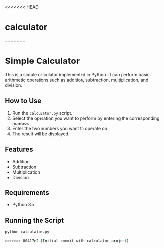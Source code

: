 <<<<<<< HEAD
# calculator
=======
# Simple Calculator

This is a simple calculator implemented in Python. It can perform basic arithmetic operations such as addition, subtraction, multiplication, and division.

## How to Use

1. Run the `calculator.py` script.
2. Select the operation you want to perform by entering the corresponding number.
3. Enter the two numbers you want to operate on.
4. The result will be displayed.

## Features

- Addition
- Subtraction
- Multiplication
- Division

## Requirements

- Python 3.x

## Running the Script

```sh
python calculator.py

>>>>>>> 80417e2 (Initial commit with calculator project)
